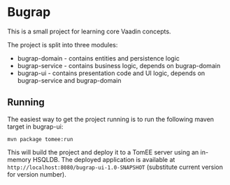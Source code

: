 # Bugrap 

This is a small project for learning core Vaadin concepts. 

The project is split into three modules:
* bugrap-domain - contains entities and persistence logic
* bugrap-service - contains business logic, depends on bugrap-domain
* bugrap-ui - contains presentation code and UI logic, depends on bugrap-service and bugrap-domain

## Running

The easiest way to get the project running is to run the following maven target in bugrap-ui:

`mvn package tomee:run`

This will build the project and deploy it to a TomEE server using an in-memory HSQLDB. The deployed application is available at `http://localhost:8080/bugrap-ui-1.0-SNAPSHOT` (substitute current version for version number).